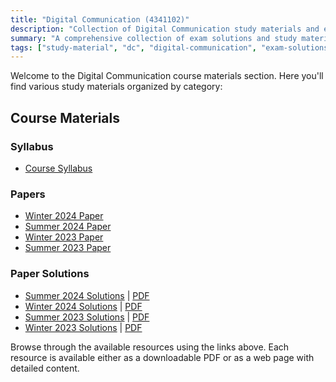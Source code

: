 ```yaml
---
title: "Digital Communication (4341102)"
description: "Collection of Digital Communication study materials and exam solutions"
summary: "A comprehensive collection of exam solutions and study materials for the Digital Communication (DC) course"
tags: ["study-material", "dc", "digital-communication", "exam-solutions", "4341102"]
---
```


Welcome to the Digital Communication course materials section. Here you'll find various study materials organized by category:

## Course Materials

### Syllabus

- [Course Syllabus](4341102.pdf)

### Papers

- [Winter 2024 Paper](4341102-Winter-2024.pdf)
- [Summer 2024 Paper](4341102-Summer-2024.pdf)
- [Winter 2023 Paper](4341102-Winter-2023.pdf)
- [Summer 2023 Paper](4341102-Summer-2023.pdf)

### Paper Solutions

- [Summer 2024 Solutions](4341102-summer-2024-solution) | [PDF](4341102-summer-2024-solution.pdf)
- [Winter 2024 Solutions](4341102-winter-2024-solution) | [PDF](4341102-winter-2024-solution.pdf)
- [Summer 2023 Solutions](4341102-summer-2023-solution) | [PDF](4341102-summer-2023-solution.pdf)
- [Winter 2023 Solutions](4341102-winter-2023-solution) | [PDF](4341102-winter-2023-solution.pdf)

Browse through the available resources using the links above. Each resource is available either as a downloadable PDF or as a web page with detailed content.
